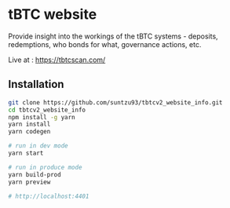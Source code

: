 # tBTC website

Provide insight into the workings of the tBTC systems - deposits, redemptions, who bonds for what, governance actions, etc.

Live at : https://tbtcscan.com/
## Installation

```bash
git clone https://github.com/suntzu93/tbtcv2_website_info.git
cd tbtcv2_website_info
npm install -g yarn
yarn install
yarn codegen

# run in dev mode
yarn start

# run in produce mode
yarn build-prod
yarn preview

# http://localhost:4401
```
